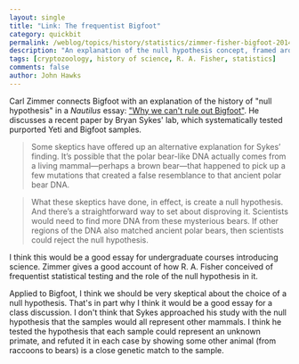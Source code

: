 ```yaml
---
layout: single 
title: "Link: The frequentist Bigfoot" 
category: quickbit
permalink: /weblog/topics/history/statistics/zimmer-fisher-bigfoot-2014.html
description: "An explanation of the null hypothesis concept, framed around cryptozoology."
tags: [cryptozoology, history of science, R. A. Fisher, statistics] 
comments: false 
author: John Hawks 
---
```


Carl Zimmer connects Bigfoot with an explanation of the history of "null hypothesis" in a <em>Nautilus</em> essay: <a href="http://nautil.us/issue/16/nothingness/why-we-cant-rule-out-bigfoot">"Why we can't rule out Bigfoot"</a>. He discusses a recent paper by Bryan Sykes' lab, which systematically tested purported Yeti and Bigfoot samples. 

<blockquote>Some skeptics have offered up an alternative explanation for Sykes’ finding. It’s possible that the polar bear-like DNA actually comes from a living mammal—perhaps a brown bear—that happened to pick up a few mutations that created a false resemblance to that ancient polar bear DNA.</blockquote>

<blockquote>What these skeptics have done, in effect, is create a null hypothesis. And there’s a straightforward way to set about disproving it. Scientists would need to find more DNA from these mysterious bears. If other regions of the DNA also matched ancient polar bears, then scientists could reject the null hypothesis.</blockquote>

I think this would be a good essay for undergraduate courses introducing science. Zimmer gives a good account of how R. A. Fisher conceived of frequentist statistical testing and the role of the null hypothesis in it. 

Applied to Bigfoot, I think we should be very skeptical about the choice of a null hypothesis. That's in part why I think it would be a good essay for a class discussion. I don't think that Sykes approached his study with the null hypothesis that the samples would all represent other mammals. I think he tested the hypothesis that each sample could represent an unknown primate, and refuted it in each case by showing some other animal (from raccoons to bears) is a close genetic match to the sample. 
